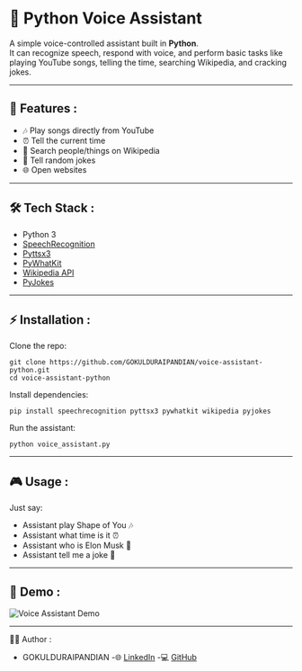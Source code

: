 # 🎤 Python Voice Assistant

A simple voice-controlled assistant built in **Python**.  
It can recognize speech, respond with voice, and perform basic tasks like playing YouTube songs, telling the time, searching Wikipedia, and cracking jokes.  

---

## 🚀 Features :
- 🎶 Play songs directly from YouTube  
- ⏰ Tell the current time  
- 📖 Search people/things on Wikipedia  
- 🤭 Tell random jokes  
- 🌐 Open websites  

---

## 🛠 Tech Stack :

- Python 3
- [SpeechRecognition](https://pypi.org/project/SpeechRecognition/)  
- [Pyttsx3](https://pypi.org/project/pyttsx3/)  
- [PyWhatKit](https://pypi.org/project/pywhatkit/)  
- [Wikipedia API](https://pypi.org/project/wikipedia/)  
- [PyJokes](https://pypi.org/project/pyjokes/)  

---

## ⚡ Installation :
Clone the repo:
```
git clone https://github.com/GOKULDURAIPANDIAN/voice-assistant-python.git
cd voice-assistant-python

```
Install dependencies:
```
pip install speechrecognition pyttsx3 pywhatkit wikipedia pyjokes

```
Run the assistant:
```
python voice_assistant.py

```

---

## 🎮 Usage :
Just say:

- Assistant play Shape of You 🎶
- Assistant what time is it ⏰
- Assistant who is Elon Musk 📖
- Assistant tell me a joke 🤭

---

## 📸 Demo :
![Voice Assistant Demo](![screenshot](https://github.com/user-attachments/assets/0d1c2906-f5bb-43fa-b93f-954a6fe6556a)
)

---

👨‍💻 Author :
  - GOKULDURAIPANDIAN
  -🌐 [LinkedIn](https://www.linkedin.com/in/gokul-s-b-235608312?utm_source=share&utm_campaign=share_via&utm_content=profile&utm_medium=android_app)
  -💻 [GitHub](https://github.com/GOKULDURAIPANDIAN)


